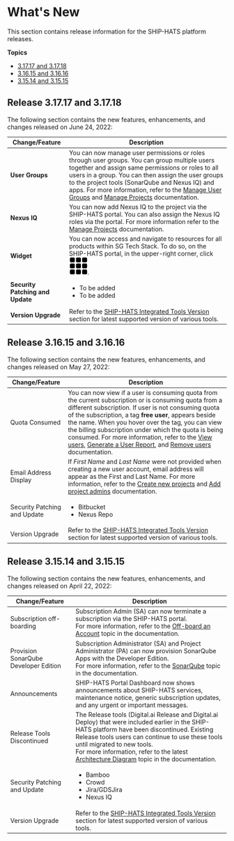 # What's New

This section contains release information for the SHIP-HATS platform releases.  

**Topics**
- [3.17.17 and 3.17.18](#release-31717-and-31718)
- [3.16.15 and 3.16.16](#release-31615-and-31616)
- [3.15.14 and 3.15.15](#release-31514-and-31515)

## Release 3.17.17 and 3.17.18

The following section contains the new features, enhancements, and changes released on June 24, 2022:

| Change/Feature |Description|
|---|---|
|**User Groups**|You can now manage user permissions or roles through user groups. You can group multiple users together and assign same permissions or roles to all users in a group. You can then assign the user groups to the project tools (SonarQube and Nexus IQ) and apps. For more information, refer to the [Manage User Groups](manage-user-groups) and [Manage Projects](manage-projects) documentation.|
|**Nexus IQ**|You can now add Nexus IQ to the project via the SHIP-HATS portal. You can also assign the Nexus IQ roles via the portal. For more information refer to the [Manage Projects](manage-projects) documentation. |  
|**Widget**|You can now access and navigate to resources for all products within SG Tech Stack. To do so, on the SHIP-HATS portal, in the upper-right corner, click ![Widget](widget-icon.png).|
|**Security Patching and Update**|<ul><li>To be added</li><li>To be added</li></ul>|  
|**Version Upgrade**|Refer to the [SHIP-HATS Integrated Tools Version](https://docs.developer.tech.gov.sg/docs/ship-hats-documentation/#/ship-hats-integrated-tools-version) section for latest supported version of various tools.|

## Release 3.16.15 and 3.16.16

The following section contains the new features, enhancements, and changes released on May 27, 2022:

| Change/Feature |Description|
|---|---|
|Quota Consumed|You can now view if a user is consuming quota from the current subscription or is consuming quota from a different subscription. If user is not consuming quota of the subscription, a tag **free user**, appears beside the name. When you hover over the tag, you can view the billing subscription under which the quota is being consumed. For more information, refer to the [View users](https://docs.developer.tech.gov.sg/docs/ship-hats-documentation/#/manage-users?id=view-users), [Generate a User Report](https://docs.developer.tech.gov.sg/docs/ship-hats-documentation/#/manage-users?id=generate-a-user-report), and [Remove users](https://docs.developer.tech.gov.sg/docs/ship-hats-documentation/#/manage-users?id=remove-users) documentation. 
|Email Address Display|If *First Name* and *Last Name* were not provided when creating a new user account, email address will appear as the First and Last Name. For more information, refer to the [Create new projects](https://docs.developer.tech.gov.sg/docs/ship-hats-documentation/#/manage-projects?id=create-new-projects) and [Add project admins](https://docs.developer.tech.gov.sg/docs/ship-hats-documentation/#/manage-projects?id=add-project-admins) documentation.|  
|Security Patching and Update|<ul><li>Bitbucket</li><li>Nexus Repo</li></ul>|  
|Version Upgrade|Refer to the [SHIP-HATS Integrated Tools Version](https://docs.developer.tech.gov.sg/docs/ship-hats-documentation/#/ship-hats-integrated-tools-version) section for latest supported version of various tools.

<!--<b>Release 3.16.16</b><ul><li>Bamboo - 8.2.3</li><li>Confluence - 7.17.2 (incl security patch)</li><li>Crowd - 4.4.1 (incl security patch)</li><li>Jira/GDSJira ver 8.21.1 (incl security patch)</li><li>Nexus IQ ver 137 (incl security patch)</li><li>OpenVPN ver 2.10.2</li><li>Synchrony ver 7.17.2</li></ul><b>Release 3.16.15</b><ul><li>Thinking HATS version 2.14.0</li><li>HATS Onboarding Version 1.16.0</li><li>SCC Roles version 1.15.0</li></ul>|-->

## Release 3.15.14 and 3.15.15

The following section contains the new features, enhancements, and changes released on April 22, 2022:

| Change/Feature |Description|
|---|---|
|Subscription off-boarding | Subscription Admin (SA) can now terminate a subscription via the SHIP-HATS portal. <br>For more information, refer to the [Off-board an Account](https://docs.developer.tech.gov.sg/docs/ship-hats-documentation/#/manage-account?id=off-board-an-account) topic in the documentation.|
|Provision SonarQube Developer Edition|Subscription Administrator (SA) and Project Administrator (PA) can now provision SonarQube Apps with the Developer Edition. <br>For more information, refer to the [SonarQube](https://docs.developer.tech.gov.sg/docs/ship-hats-documentation/#/hats-sonarqube-overview) topic in the documentation.|
| Announcements | SHIP-HATS Portal Dashboard now shows announcements about SHIP-HATS services, maintenance notice, generic subscription updates, and any urgent or important messages. |
|Release Tools Discontinued | The Release tools (Digital.ai Release and Digital.ai Deploy) that were included earlier in the SHIP-HATS platform have been discontinued. Existing Release tools users can continue to use these tools until migrated to new tools.<br> For more information, refer to the latest [Architecture Diagram](https://docs.developer.tech.gov.sg/docs/ship-hats-documentation/#/architecture-diagram) topic in the documentation.
|Security Patching and Update|<ul><li>Bamboo</li><li>Crowd</li><li>Jira/GDSJira</li><li>Nexus IQ</li></ul>|  
|Version Upgrade|Refer to the [SHIP-HATS Integrated Tools Version](https://docs.developer.tech.gov.sg/docs/ship-hats-documentation/#/ship-hats-integrated-tools-version) section for latest supported version of various tools.